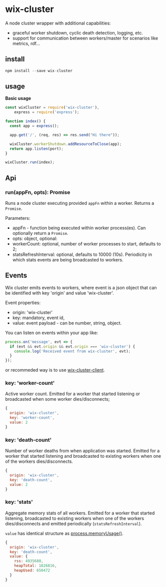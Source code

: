 # wix-cluster

A node cluster wrapper with additional capabilities:
 - graceful worker shutdown, cyclic death detection, logging, etc.
 - support for communication between workers/master for scenarios like metrics, rdf...

## install

```js
npm install --save wix-cluster
```

## usage

**Basic usage**

```js
const wixCluster = require('wix-cluster'),
    express = require('express');

function index() {
  const app = express();

  app.get('/', (req, res) => res.send("Hi there"));

  wixCluster.workerShutdown.addResourceToClose(app);
  return app.listen(port);
}

wixCluster.run(index);
```

## Api

### run(appFn, opts): Promise
Runs a node cluster executing provided `appFn` within a worker. Returns a `Promise`. 
 
Parameters:
 - appFn - function being executed within worker process(es). Can optionally return a `Promise`.
 - opts: object, optional:
  - workerCount: optional, number of worker processes to start, defaults to 2;
  - statsRefreshInterval: optional, defaults to 10000 (10s). Periodicity in which stats events are being broadcasted to workers.
 
## Events

Wix cluster emits events to workers, where event is a json object that can be identified with key 'origin' and value 'wix-cluster'.

Event properties:
 - origin: 'wix-cluster'
 - key: mandatory, event id,
 - value: event payload - can be number, string, object.

You can listen on events within your app like:

```js
process.on('message', evt => {
  if (evt && evt.origin && evt.origin === 'wix-cluster') {
    console.log('Received event from wix-cluster', evt);  
  }
});
```

or recommeded way is to use [wix-cluster-client](../wix-cluster-client).

### key: 'worker-count'
Active worker count. Emitted for a worker that started listening or broadcasted when some worker dies/disconnects;

```js
{
  origin: 'wix-cluster',
  key: 'worker-count',
  value: 2
}
```

### key: 'death-count'
Number of worker deaths from when application was started. Emitted for a worker that started listening and broadcasted to existing workers when one of the workers dies/disconnects.

```js
{
  origin: 'wix-cluster',
  key: 'death-count',
  value: 2
}
```

### key: 'stats'
Aggregate memory stats of all workers. Emitted for a worker that started listening, broadcasted to existing workers when one of the workers dies/disconnects and emitted periodically (`statsRefreshInterval`).

`value` has identical structure as [process.memoryUsage()](https://nodejs.org/api/process.html#process_process_memoryusage).

```js
{
  origin: 'wix-cluster',
  key: 'death-count',
  value: { 
    rss: 4935680,
    heapTotal: 1826816,
    heapUsed: 650472 
  }
}
```